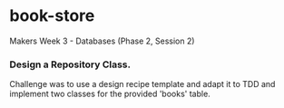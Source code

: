 # book-store

Makers Week 3 - Databases (Phase 2, Session 2)

### Design a Repository Class.
Challenge was to use a design recipe template and adapt it to TDD and implement two classes for the provided 'books' table.




